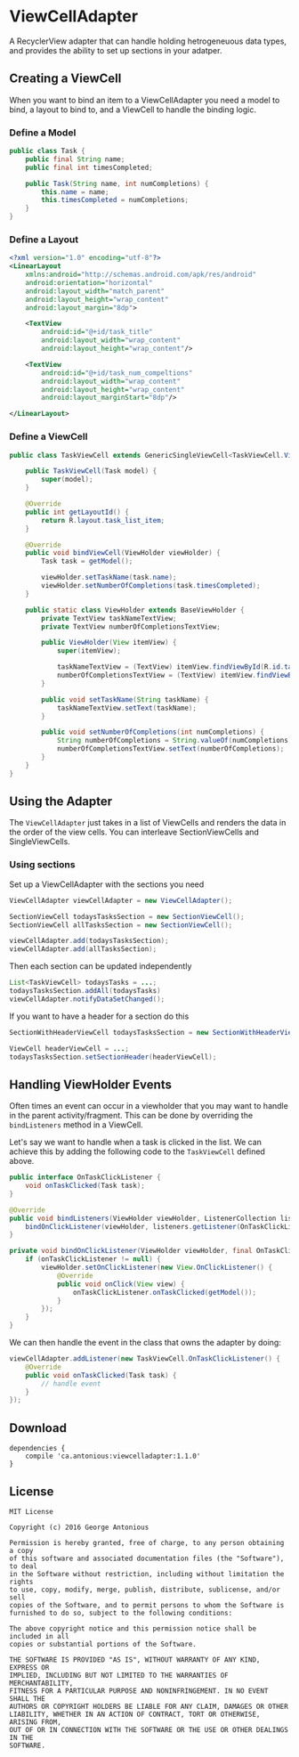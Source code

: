 # ViewCellAdapter

A RecyclerView adapter that can handle holding hetrogeneuous data types, and provides the ability to set up sections in your adatper.

## Creating a ViewCell

When you want to bind an item to a ViewCellAdapter you need a model to bind, a layout to bind to, and a ViewCell to handle the binding logic.

### Define a Model

```java
public class Task {
    public final String name;
    public final int timesCompleted;

    public Task(String name, int numCompletions) {
        this.name = name;
        this.timesCompleted = numCompletions;
    }
}
```

### Define a Layout

```xml
<?xml version="1.0" encoding="utf-8"?>
<LinearLayout 
    xmlns:android="http://schemas.android.com/apk/res/android"
    android:orientation="horizontal"
    android:layout_width="match_parent"
    android:layout_height="wrap_content"
    android:layout_margin="8dp">

    <TextView
        android:id="@+id/task_title"
        android:layout_width="wrap_content"
        android:layout_height="wrap_content"/>

    <TextView
        android:id="@+id/task_num_compeltions"
        android:layout_width="wrap_content"
        android:layout_height="wrap_content"
        android:layout_marginStart="8dp"/>

</LinearLayout>
```

### Define a ViewCell

```java
public class TaskViewCell extends GenericSingleViewCell<TaskViewCell.ViewHolder, Task> {

    public TaskViewCell(Task model) {
        super(model);
    }

    @Override
    public int getLayoutId() {
        return R.layout.task_list_item;
    }

    @Override
    public void bindViewCell(ViewHolder viewHolder) {
        Task task = getModel();

        viewHolder.setTaskName(task.name);
        viewHolder.setNumberOfCompletions(task.timesCompleted);
    }

    public static class ViewHolder extends BaseViewHolder {
        private TextView taskNameTextView;
        private TextView numberOfCompletionsTextView;

        public ViewHolder(View itemView) {
            super(itemView);

            taskNameTextView = (TextView) itemView.findViewById(R.id.task_title);
            numberOfCompletionsTextView = (TextView) itemView.findViewById(R.id.task_num_compeltions);
        }

        public void setTaskName(String taskName) {
            taskNameTextView.setText(taskName);
        }

        public void setNumberOfCompletions(int numCompletions) {
            String numberOfCompletions = String.valueOf(numCompletions);
            numberOfCompletionsTextView.setText(numberOfCompletions);
        }
    }
}
```

## Using the Adapter

The `ViewCellAdapter` just takes in a list of ViewCells and renders the data in the order of the view cells. You can interleave SectionViewCells and SingleViewCells.

### Using sections

Set up a ViewCellAdapter with the sections you need

```java
ViewCellAdapter viewCellAdapter = new ViewCellAdapter();

SectionViewCell todaysTasksSection = new SectionViewCell();
SectionViewCell allTasksSection = new SectionViewCell();

viewCellAdapter.add(todaysTasksSection);
viewCellAdapter.add(allTasksSection);
```

Then each section can be updated independently

```java
List<TaskViewCell> todaysTasks = ...;
todaysTasksSection.addAll(todaysTasks)
viewCellAdapter.notifyDataSetChanged();
```

If you want to have a header for a section do this

```java
SectionWithHeaderViewCell todaysTasksSection = new SectionWithHeaderViewCell();

ViewCell headerViewCell = ...;
todaysTasksSection.setSectionHeader(headerViewCell);
```

## Handling ViewHolder Events

Often times an event can occur in a viewholder that you may want to handle in the parent activity/fragment. This can be done by overriding the `bindListeners` method in a ViewCell.

Let's say we want to handle when a task is clicked in the list. We can achieve this by adding the following code to the `TaskViewCell` defined above.

```java
public interface OnTaskClickListener {
    void onTaskClicked(Task task);
}

@Override
public void bindListeners(ViewHolder viewHolder, ListenerCollection listeners) {
    bindOnClickListener(viewHolder, listeners.getListener(OnTaskClickListener.class));
}

private void bindOnClickListener(ViewHolder viewHolder, final OnTaskClickListener onTaskClickListener) {
    if (onTaskClickListener != null) {
        viewHolder.setOnClickListener(new View.OnClickListener() {
            @Override
            public void onClick(View view) {
                onTaskClickListener.onTaskClicked(getModel());
            }
        });
    }
}
```

We can then handle the event in the class that owns the adapter by doing:

```java
viewCellAdapter.addListener(new TaskViewCell.OnTaskClickListener() {
    @Override
    public void onTaskClicked(Task task) {
        // handle event
    }
});
```
## Download

```
dependencies {
    compile 'ca.antonious:viewcelladapter:1.1.0'
}
```

## License

```
MIT License

Copyright (c) 2016 George Antonious

Permission is hereby granted, free of charge, to any person obtaining a copy
of this software and associated documentation files (the "Software"), to deal
in the Software without restriction, including without limitation the rights
to use, copy, modify, merge, publish, distribute, sublicense, and/or sell
copies of the Software, and to permit persons to whom the Software is
furnished to do so, subject to the following conditions:

The above copyright notice and this permission notice shall be included in all
copies or substantial portions of the Software.

THE SOFTWARE IS PROVIDED "AS IS", WITHOUT WARRANTY OF ANY KIND, EXPRESS OR
IMPLIED, INCLUDING BUT NOT LIMITED TO THE WARRANTIES OF MERCHANTABILITY,
FITNESS FOR A PARTICULAR PURPOSE AND NONINFRINGEMENT. IN NO EVENT SHALL THE
AUTHORS OR COPYRIGHT HOLDERS BE LIABLE FOR ANY CLAIM, DAMAGES OR OTHER
LIABILITY, WHETHER IN AN ACTION OF CONTRACT, TORT OR OTHERWISE, ARISING FROM,
OUT OF OR IN CONNECTION WITH THE SOFTWARE OR THE USE OR OTHER DEALINGS IN THE
SOFTWARE.
```
